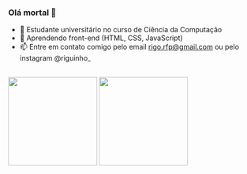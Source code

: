 ### Olá mortal 👋

- 🔭 Estudante universitário no curso de Ciência da Computação
- 🌱 Aprendendo front-end (HTML, CSS, JavaScript)
- 📫 Entre em contato comigo pelo email rigo.rfp@gmail.com ou pelo instagram @riguinho_
##

<div>
  <img height="180em" src="https://github-readme-stats.vercel.app/api?username=Rigobertto&show_icons=true&theme=tokyonight" />
   <img height="180em" src="https://github-readme-stats.vercel.app/api/top-langs/?username=Rigobertto&layout=compact&theme=tokyonight" />
</div>
